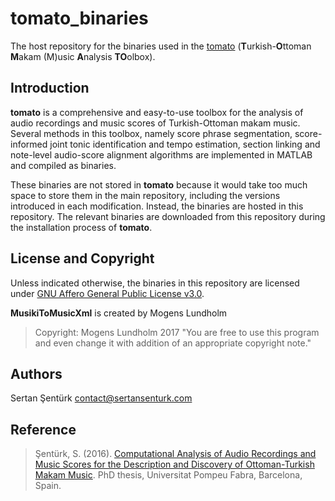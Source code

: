 # tomato_binaries
The host repository for the binaries used in the [tomato](https://github.com/sertansenturk/tomato) (**T**urkish-**O**ttoman **M**akam (M)usic **A**nalysis **TO**olbox).

Introduction
------------
**tomato** is a comprehensive and easy-to-use toolbox for the analysis of audio recordings and music scores of Turkish-Ottoman makam music. Several methods in this toolbox, namely score phrase segmentation, score-informed joint tonic identification and tempo estimation, section linking and note-level audio-score alignment algorithms are implemented in MATLAB and compiled as binaries.

These binaries are not stored in **tomato** because it would take too much space to store them in the main repository, including the versions introduced in each modification. Instead, the binaries are hosted in this repository. The relevant binaries are downloaded from this repository during the installation process of **tomato**.

License and Copyright
---------------------
Unless indicated otherwise, the binaries in this repository are licensed under [GNU Affero General Public License v3.0](https://www.gnu.org/licenses/agpl-3.0.en.html).

__MusikiToMusicXml__ is created by Mogens Lundholm 
> Copyright: Mogens Lundholm 2017
> "You are free to use this program and even change it with addition of an appropriate copyright note."

Authors
-------
Sertan Şentürk
contact@sertansenturk.com

Reference
-------
> Şentürk, S. (2016). [Computational Analysis of Audio Recordings and Music Scores for the Description and Discovery of Ottoman-Turkish Makam Music](http://sertansenturk.com/research/works/phd-thesis/). PhD thesis, Universitat Pompeu Fabra, Barcelona, Spain.
